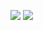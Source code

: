 [![](https://img.shields.io/badge/release-v0.3.1-informational.svg)](https://github.com/Paveloom/C3/releases/tag/v0.3.1) ![](https://img.shields.io/badge/platforms-linux,%20macOS-3E6680.svg)